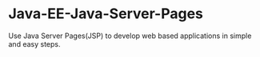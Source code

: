 # Java-EE-Java-Server-Pages
Use Java Server Pages(JSP) to develop web based applications in simple and easy steps.
